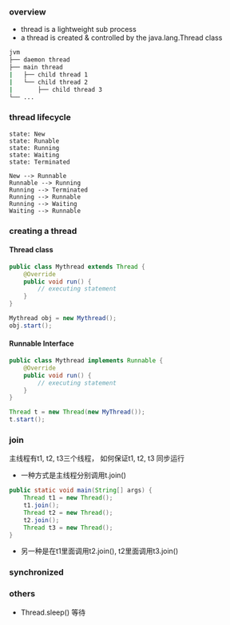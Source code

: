 ### overview
- thread is a lightweight sub process
- a thread is created & controlled by the java.lang.Thread class



```bash
jvm
├── daemon thread
├── main thread
|   ├── child thread 1
|   └── child thread 2 
|       ├── child thread 3          
└── ...
```

### thread lifecycle
```
state: New  
state: Runable
state: Running
state: Waiting
state: Terminated

New --> Runnable
Runnable --> Running
Running --> Terminated
Running --> Runnable
Running --> Waiting
Waiting --> Runnable
```

### creating a thread
#### Thread class
```java
public class Mythread extends Thread {
    @Override
    public void run() {
        // executing statement
    }
}

Mythread obj = new Mythread();
obj.start();
```
#### Runnable Interface
```java
public class Mythread implements Runnable {
    @Override
    public void run() {
        // executing statement
    }
}

Thread t = new Thread(new MyThread());
t.start();
```

### join
主线程有t1, t2, t3三个线程， 如何保证t1, t2, t3 同步运行
- 一种方式是主线程分别调用t.join()
```java
public static void main(String[] args) {
    Thread t1 = new Thread();
    t1.join();
    Thread t2 = new Thread();
    t2.join();
    Thread t3 = new Thread();
}
```
- 另一种是在t1里面调用t2.join(), t2里面调用t3.join()

### synchronized



### others
- Thread.sleep() 等待